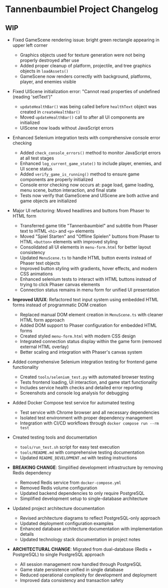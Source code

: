# Tannenbaumbiel Project Changelog

## WIP

- Fixed GameScene rendering issue: bright green rectangle appearing in upper left corner
  - Graphics objects used for texture generation were not being properly destroyed after use
  - Added proper cleanup of platform, projectile, and tree graphics objects in `loadAssets()`
  - GameScene now renders correctly with background, platforms, player, and enemies visible
- Fixed UIScene initialization error: "Cannot read properties of undefined (reading 'setText')"
  - `updateHealthBar()` was being called before `healthText` object was created in `createHealthBar()`
  - Moved `updateHealthBar()` call to after all UI components are initialized
  - UIScene now loads without JavaScript errors
- Enhanced Selenium integration tests with comprehensive console error checking
  - Added `check_console_errors()` method to monitor JavaScript errors at all test stages
  - Enhanced `log_current_game_state()` to include player, enemies, and UI scene status
  - Added `verify_game_is_running()` method to ensure game components are properly initialized
  - Console error checking now occurs at: page load, game loading, menu scene, button interaction, and final state
  - Tests now verify that GameScene and UIScene are both active and game objects are initialized
- Major UI refactoring: Moved headlines and buttons from Phaser to HTML form

  - Transferred game title "Tannenbaumbiel" and subtitle from Phaser text to HTML `<h1>` and `<p>` elements
  - Moved "Spiel Starten" and "Offline Spielen" buttons from Phaser to HTML `<button>` elements with improved styling
  - Consolidated all UI elements in `menu-form.html` for better layout consistency
  - Updated `MenuScene.ts` to handle HTML button events instead of Phaser text objects
  - Improved button styling with gradients, hover effects, and modern CSS animations
  - Enhanced selenium tests to interact with HTML buttons instead of trying to click Phaser canvas elements
  - Connection status remains in menu form for unified UI presentation

- **Improved UI/UX**: Refactored text input system using embedded HTML forms instead of programmatic DOM creation
  - Replaced manual DOM element creation in `MenuScene.ts` with cleaner HTML form approach
  - Added DOM support to Phaser configuration for embedded HTML forms
  - Created styled `menu-form.html` with modern CSS design
  - Integrated connection status display within the game form (removed external HTML overlay)
  - Better scaling and integration with Phaser's canvas system
- Added comprehensive Selenium integration testing for frontend game functionality
  - Created `tools/selenium_test.py` with automated browser testing
  - Tests frontend loading, UI interaction, and game start functionality
  - Includes service health checks and detailed error reporting
  - Screenshots and console log analysis for debugging
- Added Docker Compose test service for automated testing
  - Test service with Chrome browser and all necessary dependencies
  - Isolated test environment with proper dependency management
  - Integration with CI/CD workflows through `docker compose run --rm test`
- Created testing tools and documentation
  - `tools/run_test.sh` script for easy test execution
  - `tools/README.md` with comprehensive testing documentation
  - Updated `README_DEVELOPMENT.md` with testing instructions
- **BREAKING CHANGE**: Simplified development infrastructure by removing Redis dependency
  - Removed Redis service from `docker-compose.yml`
  - Removed Redis volume configuration
  - Updated backend dependencies to only require PostgreSQL
  - Simplified development setup to single-database architecture
- Updated project architecture documentation
  - Revised architecture diagrams to reflect PostgreSQL-only approach
  - Updated deployment configuration examples
  - Enhanced database architecture documentation with implementation details
  - Updated technology stack documentation in project notes
- **ARCHITECTURAL CHANGE**: Migrated from dual-database (Redis + PostgreSQL) to single PostgreSQL approach
  - All session management now handled through PostgreSQL
  - Game state persistence unified in single database
  - Reduced operational complexity for development and deployment
  - Improved data consistency and transaction safety
